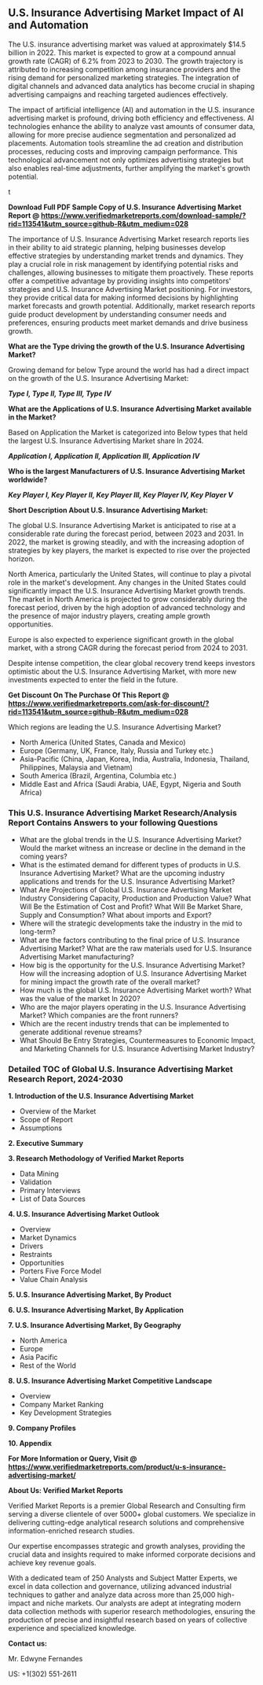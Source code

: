 <h2>U.S. Insurance Advertising Market Impact of AI and Automation</h2><p>The U.S. insurance advertising market was valued at approximately $14.5 billion in 2022. This market is expected to grow at a compound annual growth rate (CAGR) of 6.2% from 2023 to 2030. The growth trajectory is attributed to increasing competition among insurance providers and the rising demand for personalized marketing strategies. The integration of digital channels and advanced data analytics has become crucial in shaping advertising campaigns and reaching targeted audiences effectively.</p><p>The impact of artificial intelligence (AI) and automation in the U.S. insurance advertising market is profound, driving both efficiency and effectiveness. AI technologies enhance the ability to analyze vast amounts of consumer data, allowing for more precise audience segmentation and personalized ad placements. Automation tools streamline the ad creation and distribution processes, reducing costs and improving campaign performance. This technological advancement not only optimizes advertising strategies but also enables real-time adjustments, further amplifying the market's growth potential.</p>t</p><p id="" class=""><strong>Download Full PDF Sample Copy of U.S. Insurance Advertising Market Report @ <a href="https://www.verifiedmarketreports.com/download-sample/?rid=113541&utm_source=github-R&utm_medium=028" target="_blank">https://www.verifiedmarketreports.com/download-sample/?rid=113541&utm_source=github-R&utm_medium=028</a></strong></p><p>The importance of&nbsp;U.S. Insurance Advertising Market research reports lies in their ability to aid strategic planning, helping businesses develop effective strategies by understanding market trends and dynamics. They play a crucial role in risk management by identifying potential risks and challenges, allowing businesses to mitigate them proactively. These reports offer a competitive advantage by providing insights into competitors' strategies and U.S. Insurance Advertising Market positioning. For investors, they provide critical data for making informed decisions by highlighting market forecasts and growth potential. Additionally, market research reports guide product development by understanding consumer needs and preferences, ensuring products meet market demands and drive business growth.</p><p><strong>What are the&nbsp;Type driving the growth of the U.S. Insurance Advertising Market?</strong></p><p id="" class="">Growing demand for below Type around the world has had a direct impact on the growth of the U.S. Insurance Advertising Market:</p><em><strong>Type I, Type II, Type III, Type IV</strong></em></p><strong>What are the&nbsp;Applications&nbsp;of U.S. Insurance Advertising Market available in the Market?</strong></p><p id="" class="">Based on Application the Market is categorized into Below types that held the largest U.S. Insurance Advertising Market share In 2024.</p><em><strong>Application I, Application II, Application III, Application IV</strong></em></p><strong>Who is the largest Manufacturers of U.S. Insurance Advertising Market worldwide?</strong></p><p><em><strong>Key Player I, Key Player II, Key Player III, Key Player IV, Key Player V</strong></em></p><p id="" class=""><strong>Short Description About U.S. Insurance Advertising Market:</strong></p><p>The global U.S. Insurance Advertising Market is anticipated to rise at a considerable rate during the forecast period, between 2023 and 2031. In 2022, the market is growing steadily, and with the increasing adoption of strategies by key players, the market is expected to rise over the projected horizon.</p><p>North America, particularly the United States, will continue to play a pivotal role in the market's development. Any changes in the United States could significantly impact the U.S. Insurance Advertising Market growth trends. The market in North America is projected to grow considerably during the forecast period, driven by the high adoption of advanced technology and the presence of major industry players, creating ample growth opportunities.</p><p>Europe is also expected to experience significant growth in the global market, with a strong CAGR during the forecast period from 2024 to 2031.</p><p>Despite intense competition, the clear global recovery trend keeps investors optimistic about the U.S. Insurance Advertising Market, with more new investments expected to enter the field in the future.</p><p id="" class=""><strong>Get Discount On The Purchase Of This Report @ <a href="https://www.verifiedmarketreports.com/ask-for-discount/?rid=113541&utm_source=github-R&utm_medium=028" target="_blank">https://www.verifiedmarketreports.com/ask-for-discount/?rid=113541&utm_source=github-R&utm_medium=028</a></strong></p>Which regions are leading the U.S. Insurance Advertising Market?</p><ul><li>North America (United States, Canada and Mexico)</li><li>Europe (Germany, UK, France, Italy, Russia and Turkey etc.)</li><li>Asia-Pacific (China, Japan, Korea, India, Australia, Indonesia, Thailand, Philippines, Malaysia and Vietnam)</li><li>South America (Brazil, Argentina, Columbia etc.)</li><li>Middle East and Africa (Saudi Arabia, UAE, Egypt, Nigeria and South Africa)</li></ul><h3 id="" class="">This U.S. Insurance Advertising Market Research/Analysis Report Contains Answers to your following Questions</h3><ul><li>What are the global trends in the U.S. Insurance Advertising Market? Would the market witness an increase or decline in the demand in the coming years?</li><li>What is the estimated demand for different types of products in U.S. Insurance Advertising Market? What are the upcoming industry applications and trends for the U.S. Insurance Advertising Market?</li><li>What Are Projections of Global U.S. Insurance Advertising Market Industry Considering Capacity, Production and Production Value? What Will Be the Estimation of Cost and Profit? What Will Be Market Share, Supply and Consumption? What about imports and Export?</li><li>Where will the strategic developments take the industry in the mid to long-term?</li><li>What are the factors contributing to the final price of U.S. Insurance Advertising Market? What are the raw materials used for U.S. Insurance Advertising Market manufacturing?</li><li>How big is the opportunity for the U.S. Insurance Advertising Market? How will the increasing adoption of U.S. Insurance Advertising Market for mining impact the growth rate of the overall market?</li><li>How much is the global U.S. Insurance Advertising Market worth? What was the value of the market In 2020?</li><li>Who are the major players operating in the U.S. Insurance Advertising Market? Which companies are the front runners?</li><li>Which are the recent industry trends that can be implemented to generate additional revenue streams?</li><li>What Should Be Entry Strategies, Countermeasures to Economic Impact, and Marketing Channels for U.S. Insurance Advertising Market Industry?</li></ul><h3 id="" class="">Detailed TOC of Global U.S. Insurance Advertising Market Research Report, 2024-2030</h3><p id="" class=""><strong>1. Introduction of the U.S. Insurance Advertising Market</strong></p><ul><li>Overview of the Market</li><li>Scope of Report</li><li>Assumptions</li></ul><p id="" class=""><strong>2. Executive Summary</strong></p><p id="" class=""><strong>3. Research Methodology of Verified Market Reports</strong></p><ul><li>Data Mining</li><li>Validation</li><li>Primary Interviews</li><li>List of Data Sources</li></ul><p id="" class=""><strong>4. U.S. Insurance Advertising Market Outlook</strong></p><ul><li>Overview</li><li>Market Dynamics</li><li>Drivers</li><li>Restraints</li><li>Opportunities</li><li>Porters Five Force Model</li><li>Value Chain Analysis</li></ul><p id="" class=""><strong>5. U.S. Insurance Advertising Market, By Product</strong></p><p id="" class=""><strong>6. U.S. Insurance Advertising Market, By Application</strong></p><p id="" class=""><strong>7. U.S. Insurance Advertising Market, By Geography</strong></p><ul><li>North America</li><li>Europe</li><li>Asia Pacific</li><li>Rest of the World</li></ul><p id="" class=""><strong>8. U.S. Insurance Advertising Market Competitive Landscape</strong></p><ul><li>Overview</li><li>Company Market Ranking</li><li>Key Development Strategies</li></ul><p id="" class=""><strong>9. Company Profiles</strong></p><p id="" class=""><strong>10. Appendix</strong></p><p id="" class=""><strong>For More Information or Query, Visit @ <a href="https://www.verifiedmarketreports.com/product/u-s-insurance-advertising-market/" target="_blank">https://www.verifiedmarketreports.com/product/u-s-insurance-advertising-market/</a></strong></p><p id="" class=""><strong>About Us: Verified Market Reports</strong></p><p id="" class="">Verified Market Reports is a premier Global Research and Consulting firm serving a diverse clientele of over 5000+ global customers. We specialize in delivering cutting-edge analytical research solutions and comprehensive information-enriched research studies.</p><p id="" class="">Our expertise encompasses strategic and growth analyses, providing the crucial data and insights required to make informed corporate decisions and achieve key revenue goals.</p><p id="" class="">With a dedicated team of 250 Analysts and Subject Matter Experts, we excel in data collection and governance, utilizing advanced industrial techniques to gather and analyze data across more than 25,000 high-impact and niche markets. Our analysts are adept at integrating modern data collection methods with superior research methodologies, ensuring the production of precise and insightful research based on years of collective experience and specialized knowledge.</p><p id="" class=""><strong>Contact us:</strong></p><p id="" class="">Mr. Edwyne Fernandes</p><p id="" class="">US: +1(302) 551-2611</p>